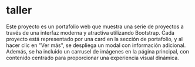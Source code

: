 # taller
Este proyecto es un portafolio web que muestra una serie de proyectos a través de una interfaz moderna y atractiva utilizando Bootstrap. Cada proyecto está representado por una card en la sección de portafolio, y al hacer clic en "Ver más", se despliega un modal con información adicional. Además, se ha incluido un carrusel de imágenes en la página principal, con contenido centrado para proporcionar una experiencia visual dinámica.
